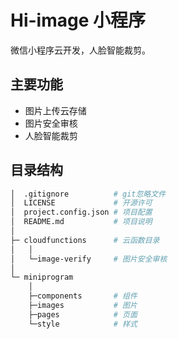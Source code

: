# Hi-image 小程序

微信小程序云开发，人脸智能裁剪。

## 主要功能

* 图片上传云存储
* 图片安全审核
* 人脸智能裁剪

## 目录结构

```bash
│  .gitignore          # git忽略文件
│  LICENSE             # 开源许可
│  project.config.json # 项目配置
│  README.md           # 项目说明
│
├─ cloudfunctions      # 云函数目录
│   │
│   └─image-verify     # 图片安全审核
│
└─ miniprogram
    │
    ├─components       # 组件
    ├─images           # 图片
    ├─pages            # 页面
    └─style            # 样式
```